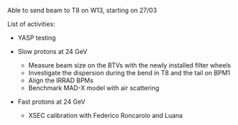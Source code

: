 Able to send beam to T8 on W13, starting on 27/03

List of activities:
* YASP testing
* Slow protons at 24 GeV  
	- Measure beam size on the BTVs with the newly installed filter wheels  
	- Investigate the dispersion during the bend in T8 and the tail on BPM1  
	- Align the IRRAD BPMs  
	- Benchmark MAD-X model with air scattering
  
* Fast protons at 24 GeV  
	* XSEC calibration with Federico Roncarolo and Luana